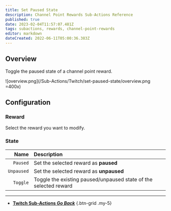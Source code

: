 ```yaml
---
title: Set Paused State
description: Channel Point Rewards Sub-Actions Reference
published: true
date: 2023-02-04T11:57:07.481Z
tags: subactions, rewards, channel-point-rewards
editor: markdown
dateCreated: 2022-06-11T05:00:36.383Z
---
```


## Overview
Toggle the paused state of a channel point reward.

![overview.png](/Sub-Actions/Twitch/set-paused-state/overview.png =400x)

## Configuration
### Reward
Select the reward you want to modify.

### State
Name | Description
----:|:------------
`Paused` | Set the selected reward as **paused**
`Unpaused` | Set the selected reward as **unpaused**
`Toggle` | Toggle the existing paused/unpaused state of the selected reward

---

- [<i class="mdi mdi-chevron-left"></i>**Twitch Sub-Actions *Go Back***](/Sub-Actions/Twitch)
{.btn-grid .my-5}